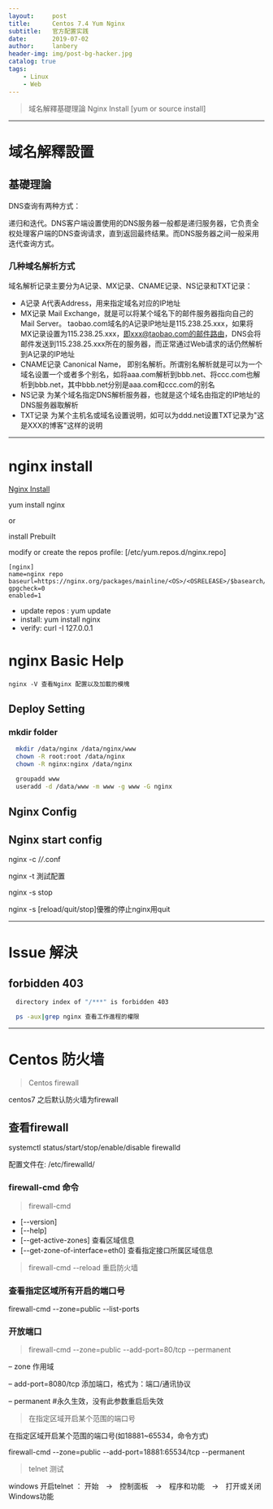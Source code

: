 ```yaml
---
layout:     post
title:      Centos 7.4 Yum Nginx
subtitle:   官方配置实践
date:       2019-07-02
author:     lanbery
header-img: img/post-bg-hacker.jpg
catalog: true
tags:
    - Linux
    - Web	
---
```


> 域名解釋基礎理論
> Nginx Install [yum or source install]

----
# 域名解釋設置
## 基礎理論

DNS查询有两种方式：

递归和迭代。DNS客户端设置使用的DNS服务器一般都是递归服务器，它负责全权处理客户端的DNS查询请求，直到返回最终结果。而DNS服务器之间一般采用迭代查询方式。

### 几种域名解析方式

域名解析记录主要分为A记录、MX记录、CNAME记录、NS记录和TXT记录：

  - A记录 A代表Address，用来指定域名对应的IP地址
  - MX记录 Mail Exchange，就是可以将某个域名下的邮件服务器指向自己的Mail Server。 taobao.com域名的A记录IP地址是115.238.25.xxx，如果将MX记录设置为115.238.25.xxx，即xxx@taobao.com的邮件路由，DNS会将邮件发送到115.238.25.xxx所在的服务器，而正常通过Web请求的话仍然解析到A记录的IP地址
  - CNAME记录 Canonical Name， 即别名解析。所谓别名解析就是可以为一个域名设置一个或者多个别名，如将aaa.com解析到bbb.net、将ccc.com也解析到bbb.net，其中bbb.net分别是aaa.com和ccc.com的别名
  - NS记录 为某个域名指定DNS解析服务器，也就是这个域名由指定的IP地址的DNS服务器取解析
  - TXT记录 为某个主机名或域名设置说明，如可以为ddd.net设置TXT记录为"这是XXX的博客"这样的说明

----
# nginx install

[Nginx Install](https://www.nginx.com/resources/wiki/start/topics/tutorials/install/)

yum install nginx

or

install Prebuilt

  modify or create the repos profile: [/etc/yum.repos.d/nginx.repo]

``` scripts
[nginx]
name=nginx repo
baseurl=https://nginx.org/packages/mainline/<OS>/<OSRELEASE>/$basearch/
gpgcheck=0
enabled=1
```  


  - update repos : yum update
  - install: yum install nginx
  - verify: curl -I 127.0.0.1 

# nginx Basic Help

	nginx -V 查看Nginx 配置以及加載的模塊



## Deploy Setting
### mkdir folder

``` bash
  mkdir /data/nginx /data/nginx/www
  chown -R root:root /data/nginx
  chown -R nginx:nginx /data/nginx

  groupadd www
  useradd -d /data/www -m www -g www -G nginx
```  


## Nginx Config


## Nginx start config

  nginx -c /*/*.conf

  nginx -t 測試配置

  nginx -s stop 

  nginx -s [reload/quit/stop]優雅的停止nginx用quit



----
# Issue 解決


##  forbidden 403

``` bash
  directory index of "/***" is forbidden 403

  ps -aux|grep nginx 查看工作進程的權限
```

----
# Centos 防火墙

> Centos firewall 

centos7 之后默认防火墙为firewall

## 查看firewall

  systemctl status/start/stop/enable/disable firewalld

  配置文件在: /etc/firewalld/

### firewall-cmd 命令

> firewall-cmd

  - [--version]
  - [--help]
  - [--get-active-zones] 查看区域信息
  - [--get-zone-of-interface=eth0] 查看指定接口所属区域信息

> firewall-cmd --reload 重启防火墙

### 查看指定区域所有开启的端口号

  firewall-cmd --zone=public --list-ports

### 开放端口

> firewall-cmd --zone=public --add-port=80/tcp --permanent

  – zone 作用域

  – add-port=8080/tcp 添加端口，格式为：端口/通讯协议

  – permanent #永久生效，没有此参数重启后失效

> 在指定区域开启某个范围的端口号

  在指定区域开启某个范围的端口号(如18881~65534，命令方式)

  firewall-cmd --zone=public --add-port=18881:65534/tcp --permanent

> telnet 测试

  windows 开启telnet ： 开始　→　控制面板　→　程序和功能　→　打开或关闭Windows功能